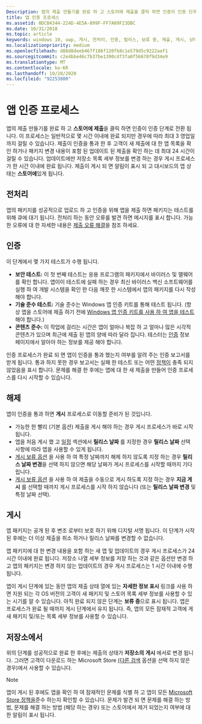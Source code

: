 ```yaml
---
Description: 앱의 제출 만들기를 완료 하 고 스토어에 제출을 클릭 하면 인증이 인증 단계로 전환 됩니다.
title: 앱 인증 프로세스
ms.assetid: 0DCB4344-224D-4E5A-899F-FF7A89F23DBC
ms.date: 10/31/2018
ms.topic: article
keywords: windows 10, uwp, 게시, 전처리, 인증, 릴리스, 보류 중, 제출, 게시, 상태, 시간
ms.localizationpriority: medium
ms.openlocfilehash: d88d8deeb467f186f120fb8c1e579d5c9222aaf1
ms.sourcegitcommit: c2e4bbe46c7b37be1390cdf3fa0f56670f9d34e9
ms.translationtype: MT
ms.contentlocale: ko-KR
ms.lasthandoff: 10/20/2020
ms.locfileid: "92253800"
---
```

# <a name="the-app-certification-process"></a>앱 인증 프로세스

앱의 제출 만들기를 완료 하 고 **스토어에 제출**을 클릭 하면 인증이 인증 단계로 전환 됩니다. 이 프로세스는 일반적으로 몇 시간 이내에 완료 되지만 경우에 따라 최대 3 영업일까지 걸릴 수 있습니다. 제출이 인증을 통과 한 후 고객이 새 제출에 대 한 앱 목록을 확인 하거나 패키지 변경 내용이 포함 된 업데이트 된 제출을 확인 하는 데 최대 24 시간이 걸릴 수 있습니다. 업데이트에만 저장소 목록 세부 정보를 변경 하는 경우 게시 프로세스가 한 시간 이내에 완료 됩니다.  제출이 게시 되 면 알림이 표시 되 고 대시보드의 앱 상태는 **스토어에**있게 됩니다.

## <a name="preprocessing"></a>전처리

앱의 패키지를 성공적으로 업로드 하 고 인증을 위해 앱을 제출 하면 패키지는 테스트를 위해 큐에 대기 됩니다. 전처리 하는 동안 오류를 발견 하면 메시지를 표시 합니다. 가능한 오류에 대 한 자세한 내용은 [제출 오류 해결](resolve-submission-errors.md)을 참조 하세요.

## <a name="certification"></a>인증

이 단계에서 몇 가지 테스트가 수행 됩니다.

-   **보안 테스트:** 이 첫 번째 테스트는 응용 프로그램의 패키지에서 바이러스 및 맬웨어를 확인 합니다. 앱이이 테스트에 실패 하는 경우 최신 바이러스 백신 소프트웨어를 실행 하 여 개발 시스템을 확인 한 다음 깨끗 한 시스템에서 앱의 패키지를 다시 작성 해야 합니다.
-   **기술 준수 테스트:** 기술 준수는 Windows 앱 인증 키트를 통해 테스트 됩니다. (항상 앱을 스토어에 제출 하기 전에 [Windows 앱 인증 키트를 사용 하 여 앱을 테스트](../debug-test-perf/windows-app-certification-kit.md) 해야 합니다.)
-   **콘텐츠 준수:** 이 작업에 걸리는 시간은 앱이 얼마나 복잡 하 고 얼마나 많은 시각적 콘텐츠가 있으며 최근에 제출 된 앱의 양에 따라 달라 집니다. 테스터는 [인증](notes-for-certification.md) 정보 페이지에서 알아야 하는 정보를 제공 해야 합니다.

인증 프로세스가 완료 되 면 앱이 인증을 통과 했는지 여부를 알려 주는 인증 보고서를 받게 됩니다. 통과 하지 못한 경우 보고서는 실패 한 테스트 또는 어떤 [정책이](store-policies.md) 충족 되지 않았음을 표시 합니다. 문제를 해결 한 후에는 앱에 대 한 새 제출을 만들어 인증 프로세스를 다시 시작할 수 있습니다.

## <a name="release"></a>해제

앱이 인증을 통과 하면 **게시** 프로세스로 이동할 준비가 된 것입니다.

- 가능한 한 빨리 (기본 옵션) 제출을 게시 해야 하는 경우 게시 프로세스가 바로 시작 됩니다.
- 앱을 처음 게시 했 고 [일정](configure-precise-release-scheduling.md#release) 섹션에서 **릴리스 날짜** 를 지정한 경우 **릴리스 날짜** 선택 사항에 따라 앱을 사용할 수 있게 됩니다.
- [게시 보류 옵션](manage-submission-options.md#publishing-hold-options) 을 사용 하 여 특정 날짜까지 해제 하지 않도록 지정 하는 경우 **릴리스 날짜 변경**을 선택 하지 않으면 해당 날짜가 게시 프로세스를 시작할 때까지 기다립니다.
- [게시 보류 옵션](manage-submission-options.md#publishing-hold-options) 을 사용 하 여 제출을 수동으로 게시 하도록 지정 하는 경우 **지금 게시** 를 선택할 때까지 게시 프로세스를 시작 하지 않습니다 (또는 **릴리스 날짜 변경** 및 특정 날짜 선택).


## <a name="publishing"></a>게시

앱 패키지는 공개 된 후 변조 로부터 보호 하기 위해 디지털 서명 됩니다. 이 단계가 시작 된 후에는 더 이상 제출을 취소 하거나 릴리스 날짜를 변경할 수 없습니다.

앱 패키지에 대 한 변경 내용을 포함 하는 새 앱 및 업데이트의 경우 게시 프로세스가 24 시간 이내에 완료 됩니다. 저장소 나열 세부 정보를 저장 하는 것과 같은 옵션만 변경 하 고 앱의 패키지는 변경 하지 않는 업데이트의 경우 게시 프로세스는 1 시간 이내에 수행 됩니다.

앱이 게시 단계에 있는 동안 앱의 제출 상태 열에 있는 **자세한 정보 표시** 링크를 사용 하면 지원 되는 각 OS 버전의 고객이 새 패키지 및 스토어 목록 세부 정보를 사용할 수 있는 시기를 알 수 있습니다. 아직 완료 되지 않은 단계는 **보류 중**으로 표시 됩니다. 앱은 프로세스가 완료 될 때까지 게시 단계에서 유지 됩니다. 즉, 앱의 모든 잠재적 고객에 게 새 패키지 및/또는 목록 세부 정보를 사용할 수 있습니다.

## <a name="in-the-store"></a>저장소에서 

위의 단계를 성공적으로 완료 한 후에는 제출의 상태가 **저장소의** **게시** 에서로 변경 됩니다. 그러면 고객이 다운로드 하는 Microsoft Store [(다른 검색](choose-visibility-options.md#discoverability) 옵션을 선택 하지 않은 경우)에서 사용할 수 있습니다. 

> [!NOTE]
> 앱이 게시 된 후에도 앱을 확인 하 여 잠재적인 문제를 식별 하 고 앱이 모든 [Microsoft Store 정책을](store-policies.md)준수 하는지 확인할 수 있습니다. 문제가 발견 되 면 문제를 해결 하는 방법, 문제를 해결 하는 방법 (해당 하는 경우) 또는 스토어에서 제거 되었는지 여부에 대 한 알림이 표시 됩니다.

 

 

 




